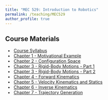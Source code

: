 ```yaml
---
title: "MEC 529: Introduction to Robotics"
permalink: /teaching/MEC529
author_profile: true
---
```


## Course Materials
&nbsp; • &nbsp; [Course Syllabus](https://aminfakhari.github.io/_pages/teaching/MEC529/MEC529_Syllabus_Spring2022.pdf) \
&nbsp; • &nbsp; [Chapter 1 - Motivational Example](https://aminfakhari.github.io/_pages/teaching/MEC529/Chapter1_MotivationalExample) \
&nbsp; • &nbsp; [Chapter 2 - Configuration Space](https://aminfakhari.github.io/_pages/teaching/MEC529/Chapter2_ConfigurationSpace) \
&nbsp; • &nbsp; [Chapter 3 - Rigid-Body Motions - Part 1](https://aminfakhari.github.io/_pages/teaching/MEC529/Chapter3_RigidBodyMotions_Part1) \
&nbsp; • &nbsp; [Chapter 3 - Rigid-Body Motions - Part 2](https://aminfakhari.github.io/_pages/teaching/MEC529/Chapter3_RigidBodyMotions_Part2) \
&nbsp; • &nbsp; [Chapter 4 - Forward Kinematics](https://aminfakhari.github.io/_pages/teaching/MEC529/Chapter4_ForwardKinematics) \
&nbsp; • &nbsp; [Chapter 5 - Velocity Kinematics and Statics](https://aminfakhari.github.io/_pages/teaching/MEC529/Chapter5_VelocityKinematics&Statics) \
&nbsp; • &nbsp; [Chapter 6 - Inverse Kinematics](https://aminfakhari.github.io/_pages/teaching/MEC529/Chapter6_InverseKinematics) \
&nbsp; • &nbsp; [Chapter 7 - Trajectory Generation](https://aminfakhari.github.io/_pages/teaching/MEC529/Chapter7_TrajectoryGeneration)
